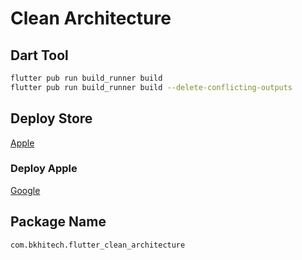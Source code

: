 # Clean Architecture


## Dart Tool
```bash
flutter pub run build_runner build
flutter pub run build_runner build --delete-conflicting-outputs
```

## Deploy Store

[Apple](https://appstoreconnect.apple.com/)

### Deploy Apple
[Google](https://play.google.com/console/developers/)

## Package Name
```bash
com.bkhitech.flutter_clean_architecture
```



